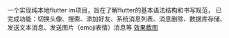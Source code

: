 一个实现纯本地flutter im项目，旨在了解flutter的基本语法结构和书写规范， 已完成功能：切换头像、搜索、添加好友、系统消息列表、消息删除、数据库存储、发送文本消息、发送图片（emoji表情）消息等
[效果截图](./screens/)  
